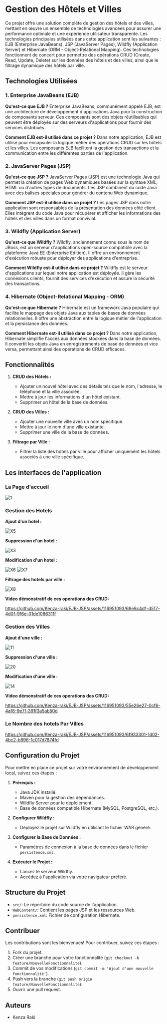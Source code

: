 # Gestion des Hôtels et Villes

Ce projet offre une solution complète de gestion des hôtels et des villes, mettant en œuvre un ensemble de technologies avancées pour assurer une performance optimale et une expérience utilisateur transparente. Les technologies principales utilisées dans cette application sont les suivantes : EJB (Enterprise JavaBeans), JSP (JavaServer Pages), Wildfly (Application Server) et Hibernate (ORM - Object-Relational Mapping). Ces technologies fonctionnent de concert pour permettre des opérations CRUD (Create, Read, Update, Delete) sur les données des hôtels et des villes, ainsi que le filtrage dynamique des hôtels par ville.

## Technologies Utilisées

### 1. Enterprise JavaBeans (EJB)

**Qu'est-ce que EJB ?**
Enterprise JavaBeans, communément appelé EJB, est une architecture de développement d'applications Java pour la construction de composants serveur. Ces composants sont des objets réutilisables qui peuvent être déployés sur des serveurs d'applications pour fournir des services distribués.

**Comment EJB est-il utilisé dans ce projet ?**
Dans notre application, EJB est utilisé pour encapsuler la logique métier des opérations CRUD sur les hôtels et les villes. Les composants EJB facilitent la gestion des transactions et la communication entre les différentes parties de l'application.

### 2. JavaServer Pages (JSP)

**Qu'est-ce que JSP ?**
JavaServer Pages (JSP) est une technologie Java qui permet la création de pages Web dynamiques basées sur la syntaxe XML, HTML ou d'autres types de documents. Les JSP combinent du code Java avec des balises spéciales pour générer du contenu Web dynamique.

**Comment JSP est-il utilisé dans ce projet ?**
Les pages JSP dans notre application sont responsables de la présentation des données côté client. Elles intègrent du code Java pour récupérer et afficher les informations des hôtels et des villes dans un format convivial.

### 3. Wildfly (Application Server)

**Qu'est-ce que Wildfly ?**
Wildfly, anciennement connu sous le nom de JBoss, est un serveur d'applications open-source compatible avec la plateforme Java EE (Enterprise Edition). Il offre un environnement d'exécution robuste pour déployer des applications d'entreprise.

**Comment Wildfly est-il utilisé dans ce projet ?**
Wildfly est le serveur d'applications sur lequel notre application est déployée. Il gère les connexions clients, fournit des services d'exécution et assure la sécurité des transactions.

### 4. Hibernate (Object-Relational Mapping - ORM)

**Qu'est-ce que Hibernate ?**
Hibernate est un framework Java populaire qui facilite le mappage des objets Java aux tables de bases de données relationnelles. Il offre une abstraction entre la logique métier de l'application et la persistance des données.

**Comment Hibernate est-il utilisé dans ce projet ?**
Dans notre application, Hibernate simplifie l'accès aux données stockées dans la base de données. Il convertit les objets Java en enregistrements de base de données et vice versa, permettant ainsi des opérations de CRUD efficaces.

## Fonctionnalités

1. **CRUD des Hôtels :**
   - Ajouter un nouvel hôtel avec des détails tels que le nom, l'adresse, le téléphone et la ville associée.
   - Mettre à jour les informations d'un hôtel existant.
   - Supprimer un hôtel de la base de données.

2. **CRUD des Villes :**
   - Ajouter une nouvelle ville avec un nom spécifique.
   - Mettre à jour le nom d'une ville existante.
   - Supprimer une ville de la base de données.

3. **Filtrage par Ville :**
   - Filtrer la liste des hôtels par ville pour afficher uniquement les hôtels associés à une ville spécifique.

## Les interfaces de l'application 
### La Page d'accueil 

![1](https://github.com/Kenza-raki/EJB-JSP/assets/116951093/50f3ebf6-d9d8-45a0-8ca1-8b3d77c84623)

### Gestion des Hotels

**Ajout d'un hotel :**

![X5](https://github.com/Kenza-raki/EJB-JSP/assets/116951093/fee77d9f-1c39-48e7-91ea-432507282705)

**Suppression d'un hotel :**

![X3](https://github.com/Kenza-raki/EJB-JSP/assets/116951093/930b156a-698b-466f-a360-d5823b147598)

**Modification d'un hotel :**

![X6](https://github.com/Kenza-raki/EJB-JSP/assets/116951093/671693f1-7166-4348-9c3d-ff788c5b747f)
![X7](https://github.com/Kenza-raki/EJB-JSP/assets/116951093/085cfb98-8d82-4a72-bb95-cf456aa15f0d)

**Filtrage des hotels par ville :**

![X8](https://github.com/Kenza-raki/EJB-JSP/assets/116951093/31bd1be9-8717-4515-b9d7-39110751351c)

**Video démonstratif de ces operations des CRUD:**


https://github.com/Kenza-raki/EJB-JSP/assets/116951093/69e8c4d1-d517-4d0f-9f6e-01de1086311f



### Gestion des Villes

**Ajout d'une ville :**

![11](https://github.com/Kenza-raki/EJB-JSP/assets/116951093/05f82554-49e6-4ede-8e1a-26dca934d9f1)

**Suppression d'une ville :**

![20](https://github.com/Kenza-raki/EJB-JSP/assets/116951093/f38b5ad9-b8ca-4a15-8804-3185a57b418c)

**Modification d'une ville :**

![14](https://github.com/Kenza-raki/EJB-JSP/assets/116951093/44a34f4c-4290-4e9a-bce5-16143cdf96c3)

**Video démonstratif de ces operations des CRUD:**



https://github.com/Kenza-raki/EJB-JSP/assets/116951093/55e26e27-0cf6-4af8-9e7f-391f3a5ab50d



### Le Nombre des hotels Par Villes



https://github.com/Kenza-raki/EJB-JSP/assets/116951093/6f933301-1d02-4bc2-b896-1c017d7874fd




## Configuration du Projet

Pour mettre en place ce projet sur votre environnement de développement local, suivez ces étapes :

1. **Prérequis :**
   - Java JDK installé.
   - Maven pour la gestion des dépendances.
   - Wildfly Server pour le déploiement.
   - Base de données compatible Hibernate (MySQL, PostgreSQL, etc.).

2. **Configurer Wildfly :**
   - Déployez le projet sur Wildfly en utilisant le fichier WAR généré.

3. **Configurer la Base de Données :**
   - Paramètres de connexion à la base de données dans le fichier `persistence.xml`.

4. **Exécuter le Projet :**
   - Lancez le serveur Wildfly.
   - Accédez à l'application via votre navigateur préféré.

## Structure du Projet

- `src/`: Le répertoire du code source de l'application.
- `WebContent/`: Contient les pages JSP et les ressources Web.
- `persistence.xml`: Fichier de configuration Hibernate.

## Contribuer

Les contributions sont les bienvenues! Pour contribuer, suivez ces étapes :
1. Fork du projet.
2. Créer une branche pour votre fonctionnalité (`git checkout -b feature/NouvelleFonctionnalite`).
3. Commit de vos modifications (`git commit -m 'Ajout d'une nouvelle fonctionnalité'`).
4. Push vers la branche (`git push origin feature/NouvelleFonctionnalite`).
5. Ouvrir une pull request.

## Auteurs

- Kenza Raki
